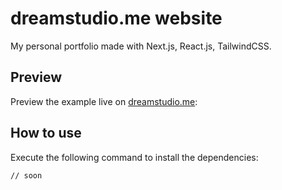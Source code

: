 # dreamstudio.me website

My personal portfolio made with Next.js, React.js, TailwindCSS.

## Preview

Preview the example live on [dreamstudio.me](https://dreamstudio.me):

## How to use

Execute the following command to install the dependencies:

```bash
// soon
```